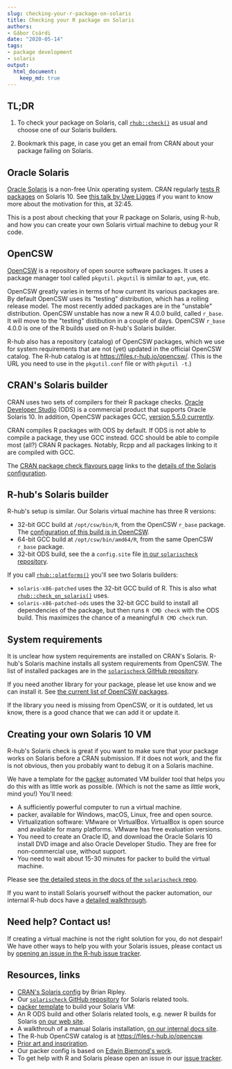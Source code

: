 ```yaml
---
slug: checking-your-r-package-on-solaris
title: Checking your R package on Solaris
authors:
- Gábor Csárdi
date: "2020-05-14"
tags:
- package development
- solaris
output:
  html_document:
    keep_md: true
---
```




## TL;DR

1. To check your package on Solaris, call [`rhub::check()`](
   https://r-hub.github.io/rhub/reference/check.html) as usual and
   choose one of our Solaris builders.

2. Bookmark this page, in case you get an email from CRAN about your
   package failing on Solaris.

## Oracle Solaris

[Oracle Solaris](https://en.wikipedia.org/wiki/Solaris_\(operating_system\))
is a non-free Unix operating system. CRAN regularly
[tests R packages](
https://blog.r-hub.io/2019/04/25/r-devel-linux-x86-64-debian-clang/)
on Solaris 10. See [this talk by Uwe Ligges](
https://channel9.msdn.com/Events/useR-international-R-User-conferences/useR-International-R-User-2017-Conference/KEYNOTE-20-years-of-CRAN)
if you want to know more about the motivation for this, at 32:45.

This is a post about checking that your R package on Solaris, using R-hub,
and how you can create your own Solaris virtual
machine to debug your R code.

## OpenCSW

[OpenCSW](https://www.opencsw.org/about/) is a repository of open source
software packages. It uses a package manager tool called `pkgutil`.
`pkgutil` is similar to `apt`, `yum`, etc.

OpenCSW greatly varies in terms of how current its various packages are.
By default OpenCSW uses its "testing" distribution, which has a rolling
release model. The most recently added packages are in the "unstable"
distribution. OpenCSW unstable has now a new R 4.0.0 build, called
`r_base`. It will move to the "testing" distibution in a couple of days.
OpenCSW `r_base` 4.0.0 is one of the R builds used on R-hub's Solaris
builder.

R-hub also has a repository (catalog) of OpenCSW packages,
which we use for system requirements that are not (yet) updated in the
official OpenCSW catalog. The R-hub catalog is at
https://files.r-hub.io/opencsw/. (This is the URL you need to use in
the `pkgutil.conf` file or with `pkgutil -t`.)

## CRAN's Solaris builder

CRAN uses two sets of compilers for their R package checks.
[Oracle Developer Studio](https://www.oracle.com/tools/developerstudio/)
(ODS) is a commercial product that supports Oracle Solaris 10. In addition,
OpenCSW packages GCC, [version 5.5.0 currently](
https://www.opencsw.org/packages/CSWgcc5core/).

CRAN compiles R packages with ODS by default. If ODS is not able to
compile a package, they use GCC instead. GCC should be able to compile
most (all?) CRAN R packages. Notably, Rcpp and all packages linking to it
are compiled with GCC.

The [CRAN package check flavours page](
https://cran.r-project.org/web/checks/check_flavors.html)
links to the [details of the Solaris configuration](
https://www.stats.ox.ac.uk/pub/bdr/Rconfig/r-patched-solaris-x86).

## R-hub's Solaris builder

R-hub's setup is similar. Our Solaris virtual machine has three R
versions:
* 32-bit GCC build at `/opt/csw/bin/R`, from the OpenCSW `r_base` package.
  The [configuration of this build is in OpenCSW](
  https://buildfarm.opencsw.org/source/xref/opencsw/csw/mgar/pkg/r/trunk/Makefile).
* 64-bit GCC build at `/opt/csw/bin/amd64/R`, from the same OpenCSW
  `r_base` package.
* 32-bit ODS build, see the a `config.site` file [in our `solarischeck`
  repository](https://github.com/r-hub/solarischeck/blob/master/config.site.cc).

If you call [`rhub::platforms()`](
https://r-hub.github.io/rhub/reference/platforms.html) you'll see two
Solaris builders:
* `solaris-x86-patched` uses the 32-bit GCC build of R. This is also what
  [`rhub::check_on_solaris()`](
  https://r-hub.github.io/rhub/reference/check_shortcuts.html) uses.
* `solaris-x86-patched-ods` uses the 32-bit GCC build to install all
  dependencies of the package, but then runs `R CMD check` with the ODS
  build. This maximizes the chance of a meaningful `R CMD check` run.

## System requirements

It is unclear how system requirements are installed on CRAN's Solaris.
R-hub's Solaris machine installs all system requirements from OpenCSW.
The list of installed packages are in the [`solarischeck` GitHub repository](
https://github.com/r-hub/solarischeck/blob/master/sysreqs.txt).

If you need another library for your package, please let use know and
we can install it. See [the current list of OpenCSW packages](
https://www.opencsw.org/get-it/packages/).

If the library you need is missing from OpenCSW, or it is outdated,
let us know, there is a good chance that we can add it or update it.

## Creating your own Solaris 10 VM

R-hub's Solaris check is great if you want to make sure that your package
works on Solaris before a CRAN submission. If it does not work, and the
fix is not obvious, then you probably want to debug it on a Solaris
machine.

We have a template for the [packer](https://packer.io) automated VM builder
tool that helps you do this with as little work as possible. (Which is not
the same as _little_ work, mind you!) You'll need:

* A sufficiently powerful computer to run a virtual machine.
* packer, available for Windows, macOS, Linux, free and open source.
* Virtualization software: VMware or VirtualBox. VirtualBox is open
  source and available for many platforms. VMware has free evaluation
  versions.
* You need to create an Oracle ID, and download the Oracle Solaris 10
  install DVD image and also Oracle Developer Studio. They are free for
  non-commercial use, without support.
* You need to wait about 15-30 minutes for packer to build the virtual
  machine.

Please see [the detailed steps in the docs of the `solarischeck` repo](
https://github.com/r-hub/solarischeck/tree/master/packer#readme).

If you want to install Solaris yourself without the packer automation,
our internal R-hub docs have a [detailed walkthrough](
https://docs.r-hub.io/technical/solaris/).

## Need help? Contact us!

If creating a virtual machine is not the right solution for you, do not
despair! We have other ways to help you with your Solaris issues, please
contact us by [opening an issue in the R-hub issue tracker](
https://github.com/r-hub/rhub/issues).

## Resources, links

* [CRAN's Solaris config](
  https://www.stats.ox.ac.uk/pub/bdr/Rconfig/r-patched-solaris-x86) by
  Brian Ripley.
* Our [`solarischeck` GitHub repository](
  https://github.com/r-hub/solarischeck) for Solaris related tools.
* [packer template](
  https://github.com/r-hub/solarischeck/tree/master/packer#readme)
  to build your Solaris VM:
* An R ODS build and other Solaris related tools, e.g. newer R builds
  for Solaris [on our web site](https://files.r-hub.io/solaris).
* A walkthrouh of a manual Solaris installation, [on our internal docs
  site](https://docs.r-hub.io/technical/solaris).
* The R-hub OpenCSW catalog is at <https://files.r-hub.io/opencsw>.
* [Prior art and inspriration](https://github.com/jeroen/solarisvm).
* Our packer config is based on [Edwin Biemond's work](
  https://github.com/biemond/packer-vagrant-builder).
* To get help with R and Solaris please open an issue in our
  [issue tracker](https://github.com/r-hub/rhub/issues).
